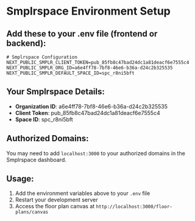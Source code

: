 # Smplrspace Environment Setup

## Add these to your .env file (frontend or backend):

```env
# Smplrspace Configuration
NEXT_PUBLIC_SMPLR_CLIENT_TOKEN=pub_85fb8c47bad24dc1a81deacf6e7555c4
NEXT_PUBLIC_SMPLR_ORG_ID=a6e4ff78-7bf8-46e6-b36a-d24c2b325535
NEXT_PUBLIC_SMPLR_DEFAULT_SPACE_ID=spc_r8ni5bft
```

## Your Smplrspace Details:
- **Organization ID**: a6e4ff78-7bf8-46e6-b36a-d24c2b325535
- **Client Token**: pub_85fb8c47bad24dc1a81deacf6e7555c4
- **Space ID**: spc_r8ni5bft

## Authorized Domains:
You may need to add `localhost:3000` to your authorized domains in the Smplrspace dashboard.

## Usage:
1. Add the environment variables above to your `.env` file
2. Restart your development server
3. Access the floor plan canvas at `http://localhost:3000/floor-plans/canvas`
